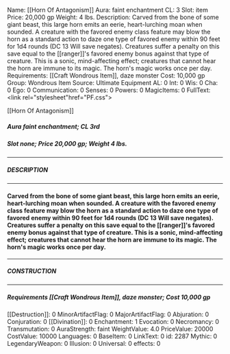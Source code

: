 Name: [[Horn Of Antagonism]]
Aura: faint enchantment
CL: 3
Slot: item
Price: 20,000 gp
Weight: 4 lbs.
Description: Carved from the bone of some giant beast, this large horn emits an eerie, heart-lurching moan when sounded. A creature with the favored enemy class feature may blow the horn as a standard action to daze one type of favored enemy within 90 feet for 1d4 rounds (DC 13 Will save negates). Creatures suffer a penalty on this save equal to the [[ranger]]'s favored enemy bonus against that type of creature. This is a sonic, mind-affecting effect; creatures that cannot hear the horn are immune to its magic. The horn's magic works once per day.
Requirements: [[Craft Wondrous Item]], daze monster
Cost: 10,000 gp
Group: Wondrous Item
Source: Ultimate Equipment
AL: 0
Int: 0
Wis: 0
Cha: 0
Ego: 0
Communication: 0
Senses: 0
Powers: 0
MagicItems: 0
FullText: <link rel="stylesheet"href="PF.css"><div class="heading"><p class="alignleft">[[Horn Of Antagonism]]</p><div style="clear: both;"></div></div><div><h5><b>Aura </b>faint enchantment; <b>CL </b>3rd</h5><h5><b>Slot </b>none; <b>Price </b>20,000 gp; <b>Weight </b>4 lbs.</h5></div><hr/><div><h5><b>DESCRIPTION</b></h5></div><hr/><div><h4><p>Carved from the bone of some giant beast, this large horn emits an eerie, heart-lurching moan when sounded. A creature with the favored enemy class feature may blow the horn as a standard action to daze one type of favored enemy within 90 feet for 1d4 rounds (DC 13 Will save negates). Creatures suffer a penalty on this save equal to the [[ranger]]'s favored enemy bonus against that type of creature. This is a sonic, mind-affecting effect; creatures that cannot hear the horn are immune to its magic. The horn's magic works once per day.</p></h4></div><hr/><div><h5><b>CONSTRUCTION</b></h5></div><hr/><div><h5><b>Requirements </b>[[Craft Wondrous Item]], <i>daze monster</i>; <b>Cost </b>10,000 gp</h5></div>
[[Destruction]]: 0
MinorArtifactFlag: 0
MajorArtifactFlag: 0
Abjuration: 0
Conjuration: 0
[[Divination]]: 0
Enchantment: 1
Evocation: 0
Necromancy: 0
Transmutation: 0
AuraStrength: faint
WeightValue: 4.0
PriceValue: 20000
CostValue: 10000
Languages: 0
BaseItem: 0
LinkText: 0
id: 2287
Mythic: 0
LegendaryWeapon: 0
Illusion: 0
Universal: 0
effects: 0
